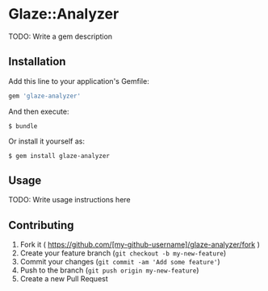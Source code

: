 # Glaze::Analyzer

TODO: Write a gem description

## Installation

Add this line to your application's Gemfile:

```ruby
gem 'glaze-analyzer'
```

And then execute:

    $ bundle

Or install it yourself as:

    $ gem install glaze-analyzer

## Usage

TODO: Write usage instructions here

## Contributing

1. Fork it ( https://github.com/[my-github-username]/glaze-analyzer/fork )
2. Create your feature branch (`git checkout -b my-new-feature`)
3. Commit your changes (`git commit -am 'Add some feature'`)
4. Push to the branch (`git push origin my-new-feature`)
5. Create a new Pull Request
